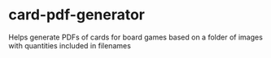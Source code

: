 # card-pdf-generator
Helps generate PDFs of cards for board games based on a folder of images with quantities included in filenames
